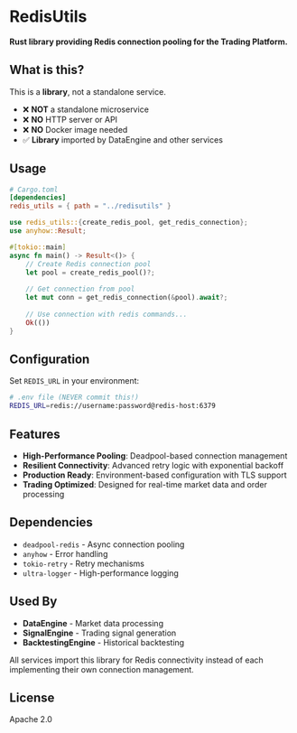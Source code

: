# RedisUtils

**Rust library providing Redis connection pooling for the Trading Platform.**

## What is this?

This is a **library**, not a standalone service.

- ❌ **NOT** a standalone microservice
- ❌ **NO** HTTP server or API
- ❌ **NO** Docker image needed
- ✅ **Library** imported by DataEngine and other services

## Usage

```toml
# Cargo.toml
[dependencies]
redis_utils = { path = "../redisutils" }
```

```rust
use redis_utils::{create_redis_pool, get_redis_connection};
use anyhow::Result;

#[tokio::main]
async fn main() -> Result<()> {
    // Create Redis connection pool
    let pool = create_redis_pool()?;
    
    // Get connection from pool
    let mut conn = get_redis_connection(&pool).await?;
    
    // Use connection with redis commands...
    Ok(())
}
```

## Configuration

Set `REDIS_URL` in your environment:

```bash
# .env file (NEVER commit this!)
REDIS_URL=redis://username:password@redis-host:6379
```

## Features

- **High-Performance Pooling**: Deadpool-based connection management
- **Resilient Connectivity**: Advanced retry logic with exponential backoff
- **Production Ready**: Environment-based configuration with TLS support
- **Trading Optimized**: Designed for real-time market data and order processing

## Dependencies

- `deadpool-redis` - Async connection pooling
- `anyhow` - Error handling
- `tokio-retry` - Retry mechanisms
- `ultra-logger` - High-performance logging

## Used By

- **DataEngine** - Market data processing
- **SignalEngine** - Trading signal generation
- **BacktestingEngine** - Historical backtesting

All services import this library for Redis connectivity instead of each implementing their own connection management.

## License

Apache 2.0
